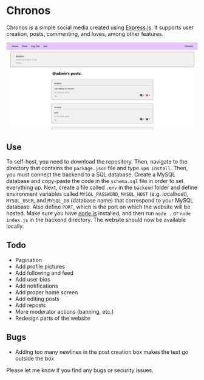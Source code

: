 # Chronos
Chronos is a simple social media created using [Express.js](https://github.com/expressjs/express). It supports user creation, posts, commenting, and loves, among other features.

<img src="./frontend/public/images/screenshot.png" width="800"/>

## Use
To self-host, you need to download the repository. Then, navigate to the directory that contains the `package.json` file and type `npm install`. Then, you must connect the backend to a SQL database. Create a MySQL database and copy-paste the code in the `schema.sql` file in order to set everything up. Next, create a file called `.env` in the `backend` folder and define environment variables called `MYSQL_PASSWORD`, `MYSQL_HOST` (e.g. localhost), `MYSQL_USER`, and `MYSQL_DB` (database name) that correspond to your MySQL database. Also define `PORT`, which is the port on which the website will be hosted. Make sure you have [node.js](https://nodejs.org/en) installed, and then run `node .` or `node index.js` in the backend directory. The website should now be available locally.

## Todo
- Pagination
- Add profile pictures
- Add following and feed
- Add user bios
- Add notifications
- Add proper home screen
- Add editing posts
- Add reposts
- More moderator actions (banning, etc.)
- Redesign parts of the website

## Bugs
- Adding too many newlines in the post creation box makes the text go outside the box

Please let me know if you find any bugs or security issues.